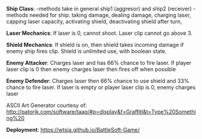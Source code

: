 **Ship Class**:
-methods take in general ship1 (aggresor) and ship2 (receiver)
-methods needed for ship: taking damage, dealing damage, charging laser, capping laser capacity, activating shield, deactivating shield after turn,  

**Laser Mechanics**:
If laser is 0, cannot shoot. Laser clip cannot go above 3. 

**Shield Mechanics**:
If shield is on, then shield takes incoming damage if enemy ship fires clip.
Shield is unlimited use, with boolean state.

**Enemy Attacker**:
Charges laser and has 66% chance to fire laser. If player laser clip is 0 then enemy charges laser then fires off when possible

**Enemy Defender**:
Charges laser then 66% chance to use shield and 33% chance to fire laser. If laser is empty or player laser clip is 0, enemy charges laser

ASCII Art Generator courtesy of: http://patorjk.com/software/taag/#p=display&f=Graffiti&t=Type%20Something%20

**Deployment**: https://wtsia.github.io/BattleSoft-Game/
